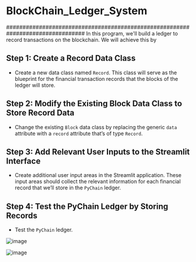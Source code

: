 # BlockChain_Ledger_System

################################################################################
In this program, we'll build a ledger to record transactions on the blockchain.  We will achieve this by

## Step 1: Create a Record Data Class
* Create a new data class named `Record`. This class will serve as the
blueprint for the financial transaction records that the blocks of the ledger
will store.

## Step 2: Modify the Existing Block Data Class to Store Record Data
* Change the existing `Block` data class by replacing the generic `data`
attribute with a `record` attribute that’s of type `Record`.

## Step 3: Add Relevant User Inputs to the Streamlit Interface
* Create additional user input areas in the Streamlit application. These
input areas should collect the relevant information for each financial record
that we’ll store in the `PyChain` ledger.

## Step 4: Test the PyChain Ledger by Storing Records
* Test the `PyChain` ledger.


![image](https://user-images.githubusercontent.com/96210633/172088035-431970a2-9eeb-4053-b681-51b8a2f5e114.png)

![image](https://user-images.githubusercontent.com/96210633/172088291-b0fd21a7-c2d5-4b42-b22a-079d92d36390.png)
